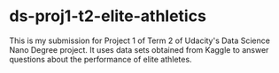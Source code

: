 # ds-proj1-t2-elite-athletics
This is my submission for Project 1 of Term 2 of Udacity's Data Science Nano Degree project. It uses data sets obtained from Kaggle to answer questions about the performance of elite athletes.
